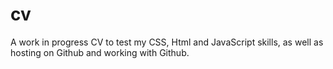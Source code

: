 # cv

A work in progress CV to test my CSS, Html and JavaScript skills, as well as hosting on Github and working with Github. 
